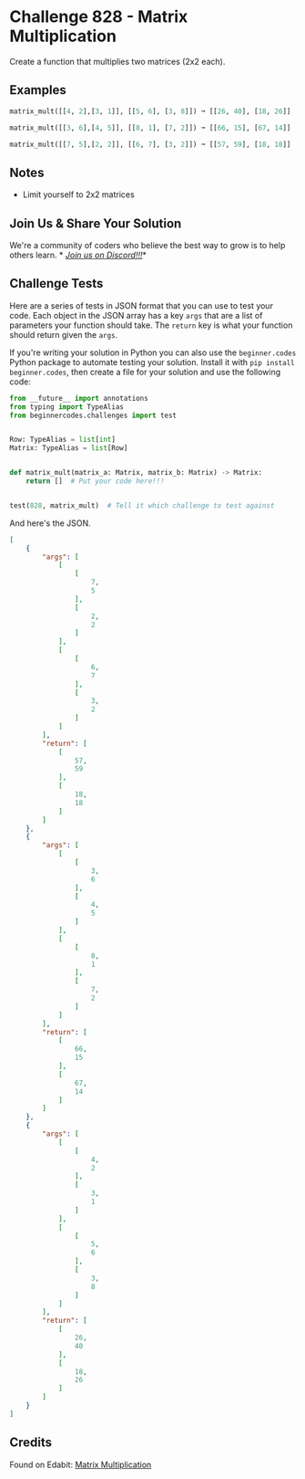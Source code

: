 # Challenge 828 - Matrix Multiplication

Create a function that multiplies two matrices (2x2 each).

## Examples
```python
matrix_mult([[4, 2],[3, 1]], [[5, 6], [3, 8]]) ➞ [[26, 40], [18, 26]]

matrix_mult([[3, 6],[4, 5]], [[8, 1], [7, 2]]) ➞ [[66, 15], [67, 14]]

matrix_mult([[7, 5],[2, 2]], [[6, 7], [3, 2]]) ➞ [[57, 59], [18, 18]]
```
## Notes

- Limit yourself to 2x2 matrices

## Join Us & Share Your Solution

We're a community of coders who believe the best way to grow is to help others learn. *
*[Join us on Discord!!!](https://discord.gg/sfHykntuGy)**

## Challenge Tests

Here are a series of tests in JSON format that you can use to test your code. Each object in the JSON array has a
key `args` that are a list of parameters your function should take. The `return` key is what your function should return
given the `args`.

If you're writing your solution in Python you can also use the `beginner.codes` Python package to automate testing your
solution. Install it with `pip install beginner.codes`, then create a file for your solution and use the following code:

```python
from __future__ import annotations
from typing import TypeAlias
from beginnercodes.challenges import test


Row: TypeAlias = list[int]
Matrix: TypeAlias = list[Row]


def matrix_mult(matrix_a: Matrix, matrix_b: Matrix) -> Matrix:
    return []  # Put your code here!!!


test(828, matrix_mult)  # Tell it which challenge to test against
```

And here's the JSON.

```json
[
    {
        "args": [
            [
                [
                    7,
                    5
                ],
                [
                    2,
                    2
                ]
            ],
            [
                [
                    6,
                    7
                ],
                [
                    3,
                    2
                ]
            ]
        ],
        "return": [
            [
                57,
                59
            ],
            [
                18,
                18
            ]
        ]
    },
    {
        "args": [
            [
                [
                    3,
                    6
                ],
                [
                    4,
                    5
                ]
            ],
            [
                [
                    8,
                    1
                ],
                [
                    7,
                    2
                ]
            ]
        ],
        "return": [
            [
                66,
                15
            ],
            [
                67,
                14
            ]
        ]
    },
    {
        "args": [
            [
                [
                    4,
                    2
                ],
                [
                    3,
                    1
                ]
            ],
            [
                [
                    5,
                    6
                ],
                [
                    3,
                    8
                ]
            ]
        ],
        "return": [
            [
                26,
                40
            ],
            [
                18,
                26
            ]
        ]
    }
]
```

## Credits

Found on Edabit: [Matrix Multiplication](https://edabit.com/challenge/dfep4NR2twAFTdt9k)
